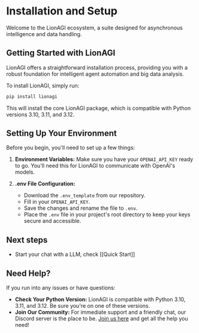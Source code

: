 # Installation and Setup

Welcome to the LionAGI ecosystem, a suite designed for asynchronous intelligence and data handling.

## Getting Started with LionAGI

LionAGI offers a straightforward installation process, providing you with a robust foundation for intelligent agent automation and big data analysis.

To install LionAGI, simply run:

```bash
pip install lionagi
```

This will install the core LionAGI package, which is compatible with Python versions 3.10, 3.11, and 3.12.

## Setting Up Your Environment

Before you begin, you'll need to set up a few things:

1. **Environment Variables:**
   Make sure you have your `OPENAI_API_KEY` ready to go. You'll need this for LionAGI to communicate with OpenAI's models.

2. **.env File Configuration:**
   - Download the `.env_template` from our repository.
   - Fill in your `OPENAI_API_KEY`.
   - Save the changes and rename the file to `.env`.
   - Place the `.env` file in your project's root directory to keep your keys secure and accessible.


## Next steps

- Start your chat with a LLM, check [[Quick Start]]


## Need Help?

If you run into any issues or have questions:
- **Check Your Python Version:** LionAGI is compatible with Python 3.10, 3.11, and 3.12. Be sure you're on one of these versions.
- **Join Our Community:** For immediate support and a friendly chat, our Discord server is the place to be. [Join us here]([https://discord.gg/ACnynvvPjt](https://discord.gg/wP8uegpn)) and get all the help you need!